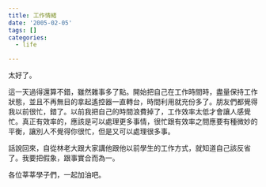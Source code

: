```yaml
---
title: 工作情緒
date: '2005-02-05'
tags: []
categories:
  - life

---
```

太好了。  
  
這一天過得還算不錯，雖然雜事多了點。開始把自己在工作時間時，盡量保持工作狀態，並且不再無目的拿起遙控器一直轉台，時間利用就充份多了。朋友們都覺得我以前很忙，錯了。以前我把自己的時間浪費掉了，工作效率太低才會讓人感覺忙。真正有效率的，應該是可以處理更多事情，很忙跟有效率之間應要有種微妙的平衡，讓別人不覺得你很忙，但是又可以處理很多事。  
  
話說回來，自從林老大跟大家講他跟他以前學生的工作方式，就知道自己該反省了。我要把假象，跟事實合而為一。  
  
各位莘莘學子們，一起加油吧。